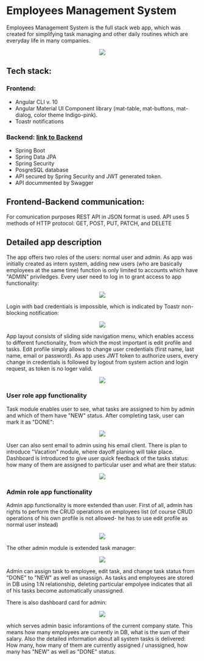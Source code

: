 # Employees Management System 
Employees Management System is the full stack web app, which was created for simplifying task managing and other daily routines which are everyday life in many companies. 

<p align="center">
  <img src="https://github.com/rwedzony/EmployeeManagementSystem_Front/blob/master/src/assets/img/tasks_list.png">
</p>

## Tech stack:
### Frontend: 
+ Angular CLI v. 10
+ Angular Material UI Component library (mat-table, mat-buttons, mat-dialog, color theme Indigo-pink).
+ Toastr notifications

### Backend: [link to Backend](https://github.com/rwedzony/EmployeeManagementSystem)
+ Spring Boot
+ Spring Data JPA
+ Spring Security
+ PosgreSQL database
+ API secured by Spring Security and JWT generated token.
+ API docummented by Swagger

## Frontend-Backend communication:
For comunication purposes REST API in JSON format is used. API uses 5 methods of HTTP protocol: GET, POST, PUT, PATCH, and DELETE

## Detailed app description

The app offers two roles of the users: normal user and admin. As app was initially created as intern system, adding new users (who are basically employees at the same time) function is only limited to accounts which have "ADMIN" priviledges. Every user need to log in to grant access to app functionality:

<p align="center">
  <img src="https://github.com/rwedzony/EmployeeManagementSystem_Front/blob/master/src/assets/img/login_page.png">
</p>

Login with bad credentials is impossible, which is indicated by Toastr non-blocking notification:

<p align="center">
  <img src="https://github.com/rwedzony/EmployeeManagementSystem_Front/blob/master/src/assets/img/login_badcredentials.png">
</p>

App layout consists of sliding side navigation menu, which enables access to different functionality, from which the most important is edit profile and tasks. Edit profile simply allows to change user credentials (first name, last name, email or password). As app uses JWT token to authorize users, every change in credentials is followed by logout from system action and login request, as token is no loger valid.

<p align="center">
  <img src="https://github.com/rwedzony/EmployeeManagementSystem_Front/blob/master/src/assets/img/edit_profile.png">
</p>

### User role app functionality
Task module enables user to see, what tasks are assigned to him by admin and which of them have "NEW" status. After completing task, user can mark it as "DONE":

<p align="center">
  <img src="https://github.com/rwedzony/EmployeeManagementSystem_Front/blob/master/src/assets/img/user_tasks.png">
</p>

User can also sent email to admin using his email client. There is plan to introduce "Vacation" module, where dayoff planing will take place. Dashboard is introduced to give user quick feedback of the tasks status: how many of them are assigned to particular user and what are their status:

<p align="center">
  <img src="https://github.com/rwedzony/EmployeeManagementSystem_Front/blob/master/src/assets/img/user_dashboard.png">
</p>

### Admin role app functionality
Admin app functionality is more extended than user. First of all, admin has rights to perform the CRUD operations on employees list (of course CRUD operations of his own profile is not allowed- he has to use edit profile as normal user instead)

<p align="center">
  <img src="https://github.com/rwedzony/EmployeeManagementSystem_Front/blob/master/src/assets/img/employee_list.png">
</p>

The other admin module is extended task manager:

<p align="center">
  <img src="https://github.com/rwedzony/EmployeeManagementSystem_Front/blob/master/src/assets/img/tasks_list.png">
</p>

Admin can assign task to employee, edit task, and change task status from "DONE" to "NEW" as well as unassign. As tasks and employees are stored in DB using 1:N relationship, deleting particular empolyee indicates that all of his tasks become automatically unassigned.

There is also dashboard card for admin:

<p align="center">
  <img src="https://github.com/rwedzony/EmployeeManagementSystem_Front/blob/master/src/assets/img/admin_dashboard.png">
</p>

which serves admin basic inforamtions of the current company state. This means how many employees are currently in DB, what is the sum of their salary. Also the detailed information about all system tasks is delivered: How many, how many of them are currently assigned / unassigned, how many has "NEW" as well as "DONE" status.
